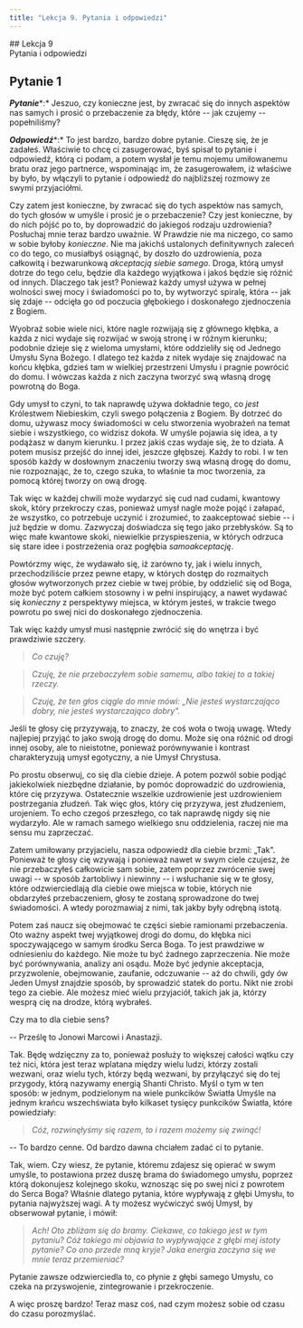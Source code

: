 ```yaml
---
title: "Lekcja 9. Pytania i odpowiedzi"
---
```


<div markdown="1" class="chHead">
## Lekcja 9<br>Pytania i odpowiedzi

  

</div>

## Pytanie 1

***Pytanie****:* Jeszuo, czy konieczne jest, by zwracać się do innych aspektów nas samych i prosić o przebaczenie za błędy, które -- jak czujemy -- popełniliśmy?

***Odpowiedź****:* To jest bardzo, bardzo dobre pytanie. Cieszę się, że je zadałeś. Właściwie to chcę ci zasugerować, byś spisał to pytanie i odpowiedź, którą ci podam, a potem wysłał je temu mojemu umiłowanemu bratu oraz jego partnerce, wspominając im, że zasugerowałem, iż właściwe by było, by włączyli to pytanie i odpowiedź do najbliższej rozmowy ze swymi przyjaciółmi.

Czy zatem jest konieczne, by zwracać się do tych aspektów nas samych, do tych głosów w umyśle i prosić je o przebaczenie? Czy jest konieczne, by do nich pójść po to, by doprowadzić do jakiegoś rodzaju uzdrowienia? Posłuchaj mnie teraz bardzo uważnie. W Prawdzie nie ma niczego, co samo w sobie byłoby *konieczne*. Nie ma jakichś ustalonych definitywnych zaleceń co do tego, co musiałbyś osiągnąć, by doszło do uzdrowienia, poza całkowitą i bezwarunkową *akceptacją siebie samego*. Droga, którą umysł dotrze do tego celu, będzie dla każdego wyjątkowa i jakoś będzie się różnić od innych. Dlaczego tak jest? Ponieważ każdy umysł używa w pełnej wolności swej mocy i świadomości po to, by wytworzyć spiralę, która -- jak się zdaje -- odcięła go od poczucia głębokiego i doskonałego zjednoczenia z Bogiem.

Wyobraź sobie wiele nici, które nagle rozwijają się z głównego kłębka, a każda z nici wydaje się rozwijać w swoją stronę i w różnym kierunku; podobnie dzieje się z wieloma umysłami, które oddzieliły się od Jednego Umysłu Syna Bożego. I dlatego też każda z nitek wydaje się znajdować na końcu kłębka, gdzieś tam w wielkiej przestrzeni Umysłu i pragnie powrócić do domu. I wówczas każda z nich zaczyna tworzyć swą własną drogę powrotną do Boga.

Gdy umysł to czyni, to tak naprawdę używa dokładnie tego, co *jest* Królestwem Niebieskim, czyli swego połączenia z Bogiem. By dotrzeć do domu, używasz mocy świadomości w celu stworzenia wyobrażeń na temat siebie i wszystkiego, co widzisz dokoła. W umyśle pojawia się idea, a ty podążasz w danym kierunku. I przez jakiś czas wydaje się, że to działa. A potem musisz przejść do innej idei, jeszcze głębszej. Każdy to robi. I w ten sposób każdy w dosłownym znaczeniu tworzy swą własną drogę do domu, nie rozpoznając, że to, czego szuka, to właśnie ta moc tworzenia, za pomocą której tworzy on ową drogę.

Tak więc w każdej chwili może wydarzyć się cud nad cudami, kwantowy skok, który przekroczy czas, ponieważ umysł nagle może pojąć i załapać, że wszystko, co potrzebuje uczynić i zrozumieć, to zaakceptować siebie -- i już będzie w domu. Zazwyczaj doświadcza się tego jako przebłysków. Są to więc małe kwantowe skoki, niewielkie przyspieszenia, w których odrzuca się stare idee i postrzeżenia oraz pogłębia *samoakceptację*.

Powtórzmy więc, że wydawało się, iż zarówno ty, jak i wielu innych, przechodziliście przez pewne etapy, w których dostęp do rozmaitych głosów wytworzonych przez ciebie w twej próbie, by oddzielić się od Boga, może być potem całkiem stosowny i w pełni inspirujący, a nawet wydawać się *konieczny* z perspektywy miejsca, w którym jesteś, w trakcie twego powrotu po swej nici do doskonałego zjednoczenia.

Tak więc każdy umysł musi następnie zwrócić się do wnętrza i być prawdziwie szczery.

> *Co czuję?*

> *Czuję, że nie przebaczyłem sobie samemu, albo takiej to a takiej rzeczy.*

> *Czuję, że ten głos ciągle do mnie mówi: „Nie jesteś wystarczająco dobry, nie jesteś wystarczająco dobry".*

Jeśli te głosy cię przyzywają, to znaczy, że coś woła o twoją uwagę. Wtedy najlepiej przyjąć to jako swoją drogę do domu. Może się ona różnić od drogi innej osoby, ale to nieistotne, ponieważ porównywanie i kontrast charakteryzują umysł egotyczny, a nie Umysł Chrystusa.

Po prostu obserwuj, co się dla ciebie dzieje. A potem pozwól sobie podjąć jakiekolwiek niezbędne działanie, by pomóc doprowadzić do uzdrowienia, które cię przyzywa. Ostatecznie wszelkie uzdrowienie jest uzdrowieniem postrzegania złudzeń. Tak więc głos, który cię przyzywa, jest złudzeniem, urojeniem. To echo czegoś przeszłego, co tak naprawdę nigdy się nie wydarzyło. Ale w ramach samego wielkiego snu oddzielenia, raczej nie ma sensu mu zaprzeczać.

Zatem umiłowany przyjacielu, nasza odpowiedź dla ciebie brzmi: „Tak". Ponieważ te głosy cię wzywają i ponieważ nawet w swym ciele czujesz, że nie przebaczyłeś całkowicie sam sobie, zatem poprzez zwrócenie swej uwagi -- w sposób żartobliwy i niewinny -- i wsłuchanie się w te głosy, które odzwierciedlają dla ciebie owe miejsca w tobie, których nie obdarzyłeś przebaczeniem, głosy te zostaną sprowadzone do twej świadomości. A wtedy porozmawiaj z nimi, tak jakby były odrębną istotą.

Potem zaś naucz się obejmować te części siebie ramionami przebaczenia. Oto ważny aspekt twej wyjątkowej drogi do domu, do kłębka nici spoczywającego w samym środku Serca Boga. To jest prawdziwe w odniesieniu do każdego. Nie może tu być żadnego zaprzeczenia. Nie może być porównywania, analizy ani osądu. Może być jedynie akceptacja, przyzwolenie, obejmowanie, zaufanie, odczuwanie -- aż do chwili, gdy ów Jeden Umysł znajdzie sposób, by sprowadzić statek do portu. Nikt nie zrobi tego za ciebie. Ale możesz mieć wielu przyjaciół, takich jak ja, którzy wesprą cię na drodze, którą wybrałeś.

Czy ma to dla ciebie sens?

-- Prześlę to Jonowi Marcowi i Anastazji.

Tak. Będę wdzięczny za to, ponieważ posłuży to większej całości wątku czy też nici, która jest teraz wplatana między wielu ludzi, którzy zostali wezwani, oraz wielu tych, którzy będą wezwani, by przyłączyć się do tej przygody, którą nazywamy energią Shanti Christo. Myśl o tym w ten sposób: w jednym, podzielonym na wiele punkcików Światła Umyśle na jednym krańcu wszechświata było kilkaset tysięcy punkcików Światła, które powiedziały:

> *Cóż, rozwinęłyśmy się razem, to i razem możemy się zwinąć!*

-- To bardzo cenne. Od bardzo dawna chciałem zadać ci to pytanie.

Tak, wiem. Czy wiesz, że pytanie, któremu zdajesz się opierać w swym umyśle, to postawiona przez duszę brama do świadomego umysłu, poprzez którą dokonujesz kolejnego skoku, wznosząc się po swej nici z powrotem do Serca Boga? Właśnie dlatego pytania, które wypływają z głębi Umysłu, to pytania najwyższej wagi. A ty możesz wyćwiczyć swój Umysł, by obserwował pytanie, i mówił:

> *Ach! Oto zbliżam się do bramy. Ciekawe, co takiego jest w tym pytaniu? Cóż takiego mi objawia to wypływające z głębi mej istoty pytanie? Co ono przede mną kryje? Jaka energia zaczyna się we mnie teraz przemieniać?*

Pytanie zawsze odzwierciedla to, co płynie z głębi samego Umysłu, co czeka na przyswojenie, zintegrowanie i przekroczenie.

A więc proszę bardzo! Teraz masz coś, nad czym możesz sobie od czasu do czasu porozmyślać.